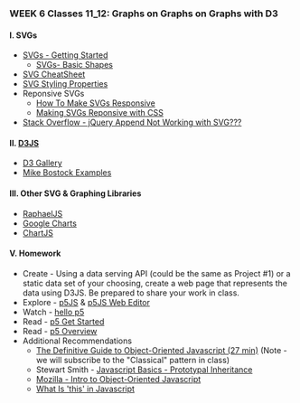 ### WEEK 6 Classes 11_12: Graphs on Graphs on Graphs with D3

#### I. SVGs
* [SVGs - Getting Started](https://developer.mozilla.org/en-US/docs/Web/SVG/Tutorial/Getting_Started)
	* [SVGs- Basic Shapes](https://developer.mozilla.org/en-US/docs/Web/SVG/Tutorial/Basic_Shapes)
* [SVG CheatSheet](http://www.cheat-sheets.org/own/svg/index.xhtml)
* [SVG Styling Properties](http://www.w3.org/TR/SVG/styling.html#SVGStylingProperties)
* Reponsive SVGs  
	* [How To Make SVGs Responsive](https://css-tricks.com/scale-svg/)
	* [Making SVGs Reponsive with CSS](http://tympanus.net/codrops/2014/08/19/making-svgs-responsive-with-css/)
* [Stack Overflow - jQuery Append Not Working with SVG???](http://stackoverflow.com/questions/3642035/jquerys-append-not-working-with-svg-element/7381068#7381068)

#### II. [D3JS](http://d3js.org/)
* [D3 Gallery](https://github.com/d3/d3/wiki/gallery)
* [Mike Bostock Examples](http://bost.ocks.org/mike/)

#### III. Other SVG & Graphing Libraries
* [RaphaelJS](http://raphaeljs.com/)
* [Google Charts](https://developers.google.com/chart/)
* [ChartJS](http://www.chartjs.org/)

#### V. Homework
* Create - Using a data serving API (could be the same as Project #1) or a static data set of your choosing, create a web page that represents the data using D3JS. Be prepared to share your work in class.
* Explore - [p5JS](http://p5js.org/) & [p5JS Web Editor](https://editor.p5js.org/)
* Watch - [hello p5](http://hello.p5js.org/)
* Read - [p5 Get Started](http://p5js.org/get-started/)	
* Read - [p5 Overview](https://github.com/processing/p5.js/wiki/p5.js-overview)
* Additional Recommendations
  * [The Definitive Guide to Object-Oriented Javascript (27 min)](http://www.youtube.com/watch?v=PMfcsYzj-9M) (Note - we will subscribe to the "Classical" pattern in class)
  * Stewart Smith - [Javascript Basics - Prototypal Inheritance](http://stewd.io/javascript/05-1-inheritance.html)
  * [Mozilla - Intro to Object-Oriented Javascript](https://developer.mozilla.org/en-US/docs/Web/JavaScript/Introduction_to_Object-Oriented_JavaScript)
  * [What Is 'this' in Javascript](http://www.sitepoint.com/what-is-this-in-javascript/)

